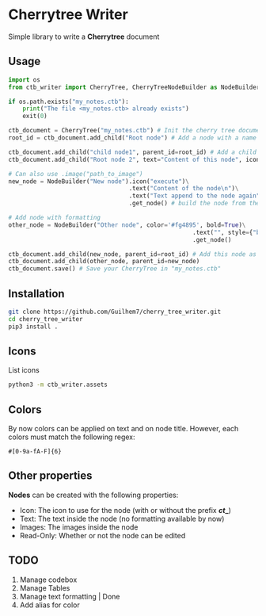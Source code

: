 # Cherrytree Writer
Simple library to write a **Cherrytree** document

## Usage
```python
import os
from ctb_writer import CherryTree, CherryTreeNodeBuilder as NodeBuilder

if os.path.exists("my_notes.ctb"):
    print("The file <my_notes.ctb> already exists")
    exit(0)

ctb_document = CherryTree("my_notes.ctb") # Init the cherry tree document
root_id = ctb_document.add_child("Root node") # Add a node with a name

ctb_document.add_child("child node1", parent_id=root_id) # Add a child to the root node
ctb_document.add_child("Root node 2", text="Content of this node", icon="plus") # Add another root node, with some meta_infos

# Can also use .image("path_to_image")
new_node = NodeBuilder("New node").icon("execute")\
                                  .text("Content of the node\n")\
                                  .text("Text append to the node again")\
                                  .get_node() # build the node from the previous infos

# Add node with formatting
other_node = NodeBuilder("Other node", color='#fg4895', bold=True)\
                                                    .text("", style={"bold":True, "fg":"#fg4895","bg": "#ffffff"})\
                                                    .get_node()

ctb_document.add_child(new_node, parent_id=root_id) # Add this node as the child of the first root node
ctb_document.add_child(other_node, parent_id=new_node)
ctb_document.save() # Save your CherryTree in "my_notes.ctb"

```

## Installation
```bash
git clone https://github.com/Guilhem7/cherry_tree_writer.git
cd cherry_tree_writer
pip3 install .
```

## Icons
List icons
```bash
python3 -m ctb_writer.assets 
```

## Colors
By now colors can be applied on text and on node title.
However, each colors must match the following regex:
```
#[0-9a-fA-F]{6}
```


## Other properties
**Nodes** can be created with the following properties:
 - Icon: The icon to use for the node (with or without the prefix **_ct__**)
 - Text: The text inside the node (no formatting available by now)
 - Images: The images inside the node
 - Read-Only: Whether or not the node can be edited

## TODO
1. Manage codebox
2. Manage Tables
3. Manage text formatting | Done
4. Add alias for color

